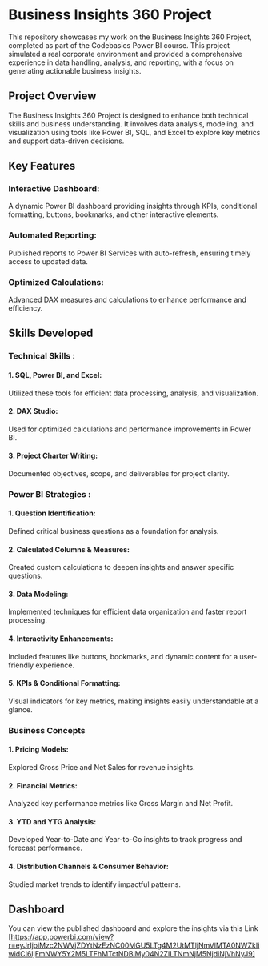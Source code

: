 # Business Insights 360 Project 

This repository showcases my work on the Business Insights 360 Project, completed as part of the Codebasics Power BI course. This project simulated a real corporate environment and provided a comprehensive experience in data handling, analysis, and reporting, with a focus on generating actionable business insights.


## Project Overview

The Business Insights 360 Project is designed to enhance both technical skills and business understanding. It involves data analysis, modeling, and visualization using tools like Power BI, SQL, and Excel to explore key metrics and support data-driven decisions.

## Key Features
### Interactive Dashboard: 
A dynamic Power BI dashboard providing insights through KPIs, conditional formatting, buttons, bookmarks, and other interactive elements.

### Automated Reporting: 
Published reports to Power BI Services with auto-refresh, ensuring timely access to updated data.

### Optimized Calculations: 
Advanced DAX measures and calculations to enhance performance and efficiency.

## Skills Developed

### Technical Skills :
#### 1. SQL, Power BI, and Excel:
Utilized these tools for efficient data processing, analysis, and visualization.
#### 2. DAX Studio:
Used for optimized calculations and performance improvements in Power BI.
#### 3. Project Charter Writing: 
Documented objectives, scope, and deliverables for project clarity.
### Power BI Strategies :
#### 1. Question Identification: 
Defined critical business questions as a foundation for analysis.
#### 2. Calculated Columns & Measures: 
Created custom calculations to deepen insights and answer specific questions.
#### 3. Data Modeling: 
Implemented techniques for efficient data organization and faster report processing.
#### 4. Interactivity Enhancements: 
Included features like buttons, bookmarks, and dynamic content for a user-friendly experience.
#### 5. KPIs & Conditional Formatting: 
Visual indicators for key metrics, making insights easily understandable at a glance.
### Business Concepts
#### 1. Pricing Models: 
Explored Gross Price and Net Sales for revenue insights.
#### 2. Financial Metrics: 
Analyzed key performance metrics like Gross Margin and Net Profit.
#### 3. YTD and YTG Analysis: 
Developed Year-to-Date and Year-to-Go insights to track progress and forecast performance.
#### 4. Distribution Channels & Consumer Behavior: 
Studied market trends to identify impactful patterns.

## Dashboard

You can view the published dashboard and explore the insights via this Link [https://app.powerbi.com/view?r=eyJrIjoiMzc2NWVjZDYtNzEzNC00MGU5LTg4M2UtMTljNmVlMTA0NWZkIiwidCI6IjFmNWY5Y2M5LTFhMTctNDBiMy04N2ZlLTNmNjM5NjdiNjVhNyJ9]
